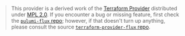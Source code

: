 > This provider is a derived work of the [Terraform Provider](https://github.com/fluxcd/terraform-provider-flux)
> distributed under [MPL 2.0](https://www.mozilla.org/en-US/MPL/2.0/). If you encounter a bug or missing feature,
> first check the [`pulumi-flux` repo](https://github.com/scav/pulumi-flux/issues); however, if that doesn't turn up anything,
> please consult the source [`terraform-provider-flux` repo](https://github.com/fluxcd/terraform-provider-flux/issues).
